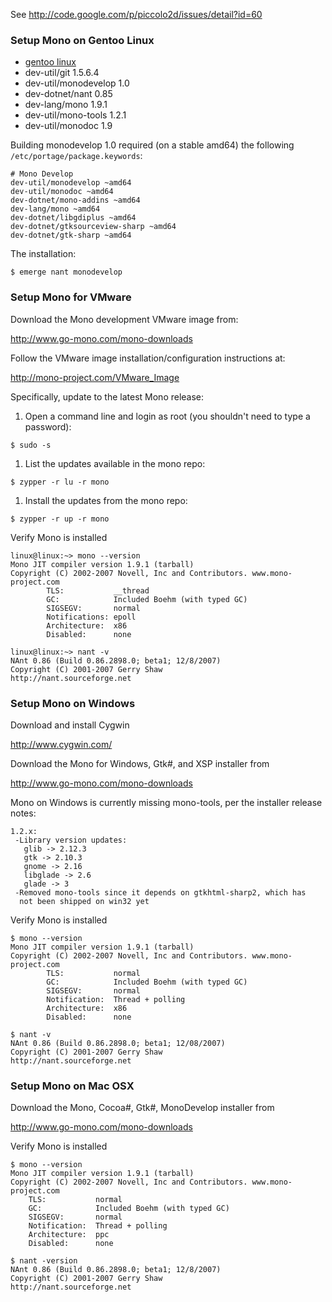 See http://code.google.com/p/piccolo2d/issues/detail?id=60

### Setup Mono on Gentoo Linux

  * [gentoo linux](http://www.gentoo.org/)
  * dev-util/git 1.5.6.4
  * dev-util/monodevelop 1.0
  * dev-dotnet/nant 0.85
  * dev-lang/mono 1.9.1
  * dev-util/mono-tools 1.2.1
  * dev-util/monodoc 1.9

Building monodevelop 1.0 required (on a stable amd64) the following `/etc/portage/package.keywords`:
```
# Mono Develop
dev-util/monodevelop ~amd64
dev-util/monodoc ~amd64
dev-dotnet/mono-addins ~amd64
dev-lang/mono ~amd64
dev-dotnet/libgdiplus ~amd64
dev-dotnet/gtksourceview-sharp ~amd64
dev-dotnet/gtk-sharp ~amd64
```

The installation:
```
$ emerge nant monodevelop
```


### Setup Mono for VMware

Download the Mono development VMware image from:

http://www.go-mono.com/mono-downloads


Follow the VMware image installation/configuration instructions at:

http://mono-project.com/VMware_Image


Specifically, update to the latest Mono release:

  1. Open a command line and login as root (you shouldn't need to type a password):
```
$ sudo -s
```
  1. List the updates available in the mono repo:
```
$ zypper -r lu -r mono
```
  1. Install the updates from the mono repo:
```
$ zypper -r up -r mono
```


Verify Mono is installed

```
linux@linux:~> mono --version
Mono JIT compiler version 1.9.1 (tarball)
Copyright (C) 2002-2007 Novell, Inc and Contributors. www.mono-project.com
        TLS:           __thread
        GC:            Included Boehm (with typed GC)
        SIGSEGV:       normal
        Notifications: epoll
        Architecture:  x86
        Disabled:      none

linux@linux:~> nant -v
NAnt 0.86 (Build 0.86.2898.0; beta1; 12/8/2007)
Copyright (C) 2001-2007 Gerry Shaw
http://nant.sourceforge.net
```

### Setup Mono on Windows

Download and install Cygwin

http://www.cygwin.com/


Download the Mono for Windows, Gtk#, and XSP installer from

http://www.go-mono.com/mono-downloads


Mono on Windows is currently missing mono-tools, per the installer release notes:

```
1.2.x:
 -Library version updates: 
   glib -> 2.12.3
   gtk -> 2.10.3
   gnome -> 2.16
   libglade -> 2.6
   glade -> 3
 -Removed mono-tools since it depends on gtkhtml-sharp2, which has 
  not been shipped on win32 yet
```


Verify Mono is installed

```
$ mono --version
Mono JIT compiler version 1.9.1 (tarball)
Copyright (C) 2002-2007 Novell, Inc and Contributors. www.mono-project.com
        TLS:           normal
        GC:            Included Boehm (with typed GC)
        SIGSEGV:       normal
        Notification:  Thread + polling
        Architecture:  x86
        Disabled:      none

$ nant -v
NAnt 0.86 (Build 0.86.2898.0; beta1; 12/08/2007)
Copyright (C) 2001-2007 Gerry Shaw
http://nant.sourceforge.net
```

### Setup Mono on Mac OSX

Download the Mono, Cocoa#, Gtk#, MonoDevelop installer from

http://www.go-mono.com/mono-downloads


Verify Mono is installed

```
$ mono --version
Mono JIT compiler version 1.9.1 (tarball)
Copyright (C) 2002-2007 Novell, Inc and Contributors. www.mono-project.com
	TLS:           normal
	GC:            Included Boehm (with typed GC)
	SIGSEGV:       normal
	Notification:  Thread + polling
	Architecture:  ppc
	Disabled:      none

$ nant -version
NAnt 0.86 (Build 0.86.2898.0; beta1; 12/8/2007)
Copyright (C) 2001-2007 Gerry Shaw
http://nant.sourceforge.net
```